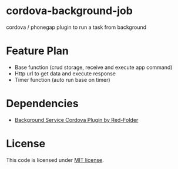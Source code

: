 # cordova-background-job
cordova / phonegap plugin to run a task from background


# Feature Plan
- Base function (crud storage, receive and execute app command)
- Http url to get data and execute response
- Timer function (auto run base on timer)


# Dependencies
- [Background Service Cordova Plugin by Red-Folder](https://github.com/Red-Folder/bgs-core)


# License
This code is licensed under [MIT license](LICENSE.txt).

